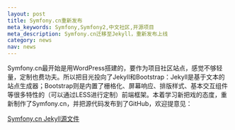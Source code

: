 ```yaml
---
layout: post
title: Symfony.cn重新发布
meta_keywords: Symfony,Symfony2,中文社区,开源项目
meta_description: Symfony.cn迁移至Jekyll，重新发布上线
category: news
nav: news
---
```


Symfony.cn最开始是用WordPress搭建的，要作为项目社区站点，感觉不够轻量，定制也费功夫。所以把目光投向了Jekyll和Bootstrap：Jekyll是基于文本的站点生成器；Bootstrap则是内置了栅格化、屏幕响应、排版样式、基本交互组件等很多特性的（可以通过LESS进行定制）前端框架。本着学习新把戏的态度，重新制作了Symfony.cn，并把源代码发布到了GitHub，欢迎提意见：

[Symfony.cn Jekyll源文件](https://github.com/modi/symfony.cn)
